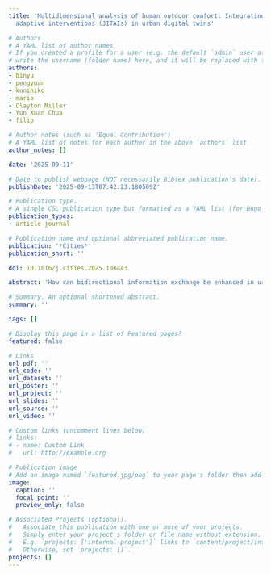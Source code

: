 ```yaml
---
title: 'Multidimensional analysis of human outdoor comfort: Integrating just-in-time
  adaptive interventions (JITAIs) in urban digital twins'

# Authors
# A YAML list of author names
# If you created a profile for a user (e.g. the default `admin` user at `content/authors/admin/`), 
# write the username (folder name) here, and it will be replaced with their full name and linked to their profile.
authors:
- binyu
- pengyuan
- kunihiko
- mario
- Clayton Miller
- Yun Xuan Chua
- filip

# Author notes (such as 'Equal Contribution')
# A YAML list of notes for each author in the above `authors` list
author_notes: []

date: '2025-09-11'

# Date to publish webpage (NOT necessarily Bibtex publication's date).
publishDate: '2025-09-13T07:42:23.180509Z'

# Publication type.
# A single CSL publication type but formatted as a YAML list (for Hugo requirements).
publication_types:
- article-journal

# Publication name and optional abbreviated publication name.
publication: '*Cities*'
publication_short: ''

doi: 10.1016/j.cities.2025.106443

abstract: 'How can bidirectional information exchange be enhanced in urban digital twins, and support human-centric data and processes? Their key characteristic is the nearly real-time exchange of information, allowing adjustments to physical environments based on simulations and analytics within virtual models. Yet, achieving such interaction remains challenging, particularly regarding device deployment and infrastructure development. Embracing the concept of humans as sensors, this work develops a two-way framework based on the emerging concept of just-in-time adaptive interventions (JITAIs), exploring how urban digital twins can play a role in understanding and enhancing human comfort outdoors. Human comfort outdoors is inherently spatio-temporal and personalised, influenced by multisensory perception. The JITAIs framework involves collecting human comfort data and delivering interventions tailored to contextual and personal conditions. Thus, bidirectional information exchange will be established between humans and urban environments, thereby closing the loop in urban digital twins. A three-week campus experiment with 14 participants demonstrates this framework in two phases: (1) collecting comfort perception data and (2) delivering tailored interventions based on comfort perception and contextual features. End-of-day surveys reveal that 18.4% of responses indicated no behaviour change influenced by JITAIs, while 53.1% acknowledged their role in improving the understanding of outdoor comfort. The JITAIs framework is still nascent, but demonstrates an instance to close information loop in urban digital twins, as well as paves the way for future research. This novel work will facilitate human-centric urban digital twins and their multidisciplinary applications, such as planning comfortable walking routes.'

# Summary. An optional shortened abstract.
summary: ''

tags: []

# Display this page in a list of Featured pages?
featured: false

# Links
url_pdf: ''
url_code: ''
url_dataset: ''
url_poster: ''
url_project: ''
url_slides: ''
url_source: ''
url_video: ''

# Custom links (uncomment lines below)
# links:
# - name: Custom Link
#   url: http://example.org

# Publication image
# Add an image named `featured.jpg/png` to your page's folder then add a caption below.
image:
  caption: ''
  focal_point: ''
  preview_only: false

# Associated Projects (optional).
#   Associate this publication with one or more of your projects.
#   Simply enter your project's folder or file name without extension.
#   E.g. `projects: ['internal-project']` links to `content/project/internal-project/index.md`.
#   Otherwise, set `projects: []`.
projects: []
---
```



